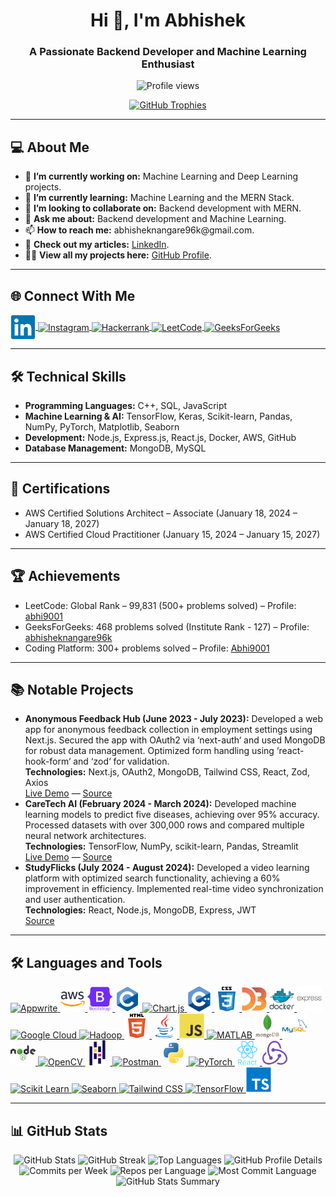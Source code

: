 <h1 align="center">Hi 👋, I'm Abhishek</h1>
<h3 align="center">A Passionate Backend Developer and Machine Learning Enthusiast</h3>

<p align="center">
  <img src="https://komarev.com/ghpvc/?username=abhi96k&label=Profile%20views&color=0e75b6&style=flat" alt="Profile views" />
</p>

<div align="center">
  <a href="https://github.com/ryo-ma/github-profile-trophy">
    <img src="https://github-profile-trophy.vercel.app/?username=abhi96k&theme=dracula&margin-w=15&margin-h=15&column=7" alt="GitHub Trophies" />
  </a>
</div>

<hr />

<h2>💻 About Me</h2>
<ul>
  <li>🔭 <strong>I’m currently working on:</strong> Machine Learning and Deep Learning projects.</li>
  <li>🌱 <strong>I’m currently learning:</strong> Machine Learning and the MERN Stack.</li>
  <li>👯 <strong>I’m looking to collaborate on:</strong> Backend development with MERN.</li>
  <li>💬 <strong>Ask me about:</strong> Backend development and Machine Learning.</li>
  <li>📫 <strong>How to reach me:</strong> abhisheknangare96k@gmail.com.</li>
  <li>📝 <strong>Check out my articles:</strong> <a href="https://www.linkedin.com/in/abhishek-nangare-3b6ab1241/">LinkedIn</a>.</li>
  <li>👨‍💻 <strong>View all my projects here:</strong> <a href="https://github.com/Abhi96k">GitHub Profile</a>.</li>
</ul>

<hr />

<h2>🌐 Connect With Me</h2>
<p align="left">
  <a href="https://www.linkedin.com/in/abhishek-nangare-3b6ab1241/" target="_blank">
    <img align="center" src="https://raw.githubusercontent.com/devicons/devicon/master/icons/linkedin/linkedin-original.svg" alt="LinkedIn" height="40" width="40" />
  </a>
  <a href="https://instagram.com/a_b_h_i_s_h_e_k010" target="_blank">
    <img align="center" src="https://upload.wikimedia.org/wikipedia/commons/a/a5/Instagram_icon.png" alt="Instagram" height="40" width="40" />
  </a>
  <a href="https://www.hackerrank.com/abhisheknangare2" target="_blank">
    <img align="center" src="https://raw.githubusercontent.com/devicons/devicon/master/icons/hackerrank/hackerrank-original.svg" alt="Hackerrank" height="40" width="40" />
  </a>
  <a href="https://www.leetcode.com/abhi9001/" target="_blank">
    <img align="center" src="https://upload.wikimedia.org/wikipedia/commons/1/19/LeetCode_logo_black.png" alt="LeetCode" height="40" width="40" />
  </a>
  <a href="https://auth.geeksforgeeks.org/user/abhisheknangare96k" target="_blank">
    <img align="center" src="https://upload.wikimedia.org/wikipedia/commons/4/43/GeeksforGeeks.svg" alt="GeeksForGeeks" height="40" width="40" />
  </a>
</p>


<hr />

<h2>🛠️ Technical Skills</h2>
<ul>
  <li><strong>Programming Languages:</strong> C++, SQL, JavaScript</li>
  <li><strong>Machine Learning & AI:</strong> TensorFlow, Keras, Scikit-learn, Pandas, NumPy, PyTorch, Matplotlib, Seaborn</li>
  <li><strong>Development:</strong> Node.js, Express.js, React.js, Docker, AWS, GitHub</li>
  <li><strong>Database Management:</strong> MongoDB, MySQL</li>
</ul>

<hr />

<h2>📜 Certifications</h2>
<ul>
  <li>AWS Certified Solutions Architect – Associate (January 18, 2024 – January 18, 2027)</li>
  <li>AWS Certified Cloud Practitioner (January 15, 2024 – January 15, 2027)</li>
</ul>

<hr />

<h2>🏆 Achievements</h2>
<ul>
  <li>LeetCode: Global Rank – 99,831 (500+ problems solved) – Profile: <a href="https://leetcode.com/abhi9001/">abhi9001</a></li>
  <li>GeeksForGeeks: 468 problems solved (Institute Rank - 127) – Profile: <a href="https://auth.geeksforgeeks.org/user/abhisheknangare96k">abhisheknangare96k</a></li>
  <li>Coding Platform: 300+ problems solved – Profile: <a href="https://www.naukri.com/code360/profile/Abhi9001">Abhi9001</a></li>
</ul>

<hr />

<h2>📚 Notable Projects</h2>
<ul>
  <li>
    <strong>Anonymous Feedback Hub (June 2023 - July 2023):</strong> Developed a web app for anonymous feedback collection in employment settings using Next.js. Secured the app with OAuth2 via ‘next-auth‘ and used MongoDB for robust data management. Optimized form handling using ‘react-hook-form‘ and ‘zod‘ for validation.
    <br><strong>Technologies:</strong> Next.js, OAuth2, MongoDB, Tailwind CSS, React, Zod, Axios
    <br><a href="https://feedback-next-js.vercel.app/dashboard">Live Demo</a> — <a href="https://github.com/Abhi96k/TrueFeedBack_NextJs/tree/main">Source</a>
  </li>
  <li>
    <strong>CareTech AI (February 2024 - March 2024):</strong> Developed machine learning models to predict five diseases, achieving over 95% accuracy. Processed datasets with over 300,000 rows and compared multiple neural network architectures.
    <br><strong>Technologies:</strong> TensorFlow, NumPy, scikit-learn, Pandas, Streamlit
    <br><a href="https://ai-health-assistance-alert.streamlit.app/">Live Demo</a> — <a href="https://github.com/Abhi96k/AI-Based-Health-assistant-.git">Source</a>
  </li>
  <li>
    <strong>StudyFlicks (July 2024 - August 2024):</strong> Developed a video learning platform with optimized search functionality, achieving a 60% improvement in efficiency. Implemented real-time video synchronization and user authentication.
    <br><strong>Technologies:</strong> React, Node.js, MongoDB, Express, JWT
    <br><a href="https://github.com/Abhi96k/StudyFlicks.git">Source</a>
  </li>
</ul>

<hr />

<h2>🛠️ Languages and Tools</h2>
<p align="left">
  <a href="https://appwrite.io" target="_blank">
    <img src="https://www.vectorlogo.zone/logos/appwriteio/appwriteio-icon.svg" alt="Appwrite" width="40" height="40"/>
  </a>
  <a href="https://aws.amazon.com" target="_blank">
    <img src="https://raw.githubusercontent.com/devicons/devicon/master/icons/amazonwebservices/amazonwebservices-original-wordmark.svg" alt="AWS" width="40" height="40"/>
  </a>
  <a href="https://getbootstrap.com" target="_blank">
    <img src="https://raw.githubusercontent.com/devicons/devicon/master/icons/bootstrap/bootstrap-plain-wordmark.svg" alt="Bootstrap" width="40" height="40"/>
  </a>
  <a href="https://www.cprogramming.com/" target="_blank">
    <img src="https://raw.githubusercontent.com/devicons/devicon/master/icons/c/c-original.svg" alt="C" width="40" height="40"/>
  </a>
  <a href="https://www.chartjs.org" target="_blank">
    <img src="https://www.chartjs.org/media/logo-title.svg" alt="Chart.js" width="40" height="40"/>
  </a>
  <a href="https://www.w3schools.com/cpp/" target="_blank">
    <img src="https://raw.githubusercontent.com/devicons/devicon/master/icons/cplusplus/cplusplus-original.svg" alt="C++" width="40" height="40"/>
  </a>
  <a href="https://www.w3schools.com/css/" target="_blank">
    <img src="https://raw.githubusercontent.com/devicons/devicon/master/icons/css3/css3-original-wordmark.svg" alt="CSS3" width="40" height="40"/>
  </a>
  <a href="https://d3js.org/" target="_blank">
    <img src="https://raw.githubusercontent.com/devicons/devicon/master/icons/d3js/d3js-original.svg" alt="D3.js" width="40" height="40"/>
  </a>
  <a href="https://www.docker.com/" target="_blank">
    <img src="https://raw.githubusercontent.com/devicons/devicon/master/icons/docker/docker-original-wordmark.svg" alt="Docker" width="40" height="40"/>
  </a>
  <a href="https://expressjs.com" target="_blank">
    <img src="https://raw.githubusercontent.com/devicons/devicon/master/icons/express/express-original-wordmark.svg" alt="Express.js" width="40" height="40"/>
  </a>
  <a href="https://cloud.google.com" target="_blank">
    <img src="https://www.vectorlogo.zone/logos/google_cloud/google_cloud-icon.svg" alt="Google Cloud" width="40" height="40"/>
  </a>
  <a href="https://hadoop.apache.org/" target="_blank">
    <img src="https://www.vectorlogo.zone/logos/apache_hadoop/apache_hadoop-icon.svg" alt="Hadoop" width="40" height="40"/>
  </a>
  <a href="https://www.w3.org/html/" target="_blank">
    <img src="https://raw.githubusercontent.com/devicons/devicon/master/icons/html5/html5-original-wordmark.svg" alt="HTML5" width="40" height="40"/>
  </a>
  <a href="https://www.java.com" target="_blank">
    <img src="https://raw.githubusercontent.com/devicons/devicon/master/icons/java/java-original.svg" alt="Java" width="40" height="40"/>
  </a>
  <a href="https://developer.mozilla.org/en-US/docs/Web/JavaScript" target="_blank">
    <img src="https://raw.githubusercontent.com/devicons/devicon/master/icons/javascript/javascript-original.svg" alt="JavaScript" width="40" height="40"/>
  </a>
  <a href="https://www.mathworks.com/" target="_blank">
    <img src="https://upload.wikimedia.org/wikipedia/commons/2/21/Matlab_Logo.png" alt="MATLAB" width="40" height="40"/>
  </a>
  <a href="https://www.mongodb.com/" target="_blank">
    <img src="https://raw.githubusercontent.com/devicons/devicon/master/icons/mongodb/mongodb-original-wordmark.svg" alt="MongoDB" width="40" height="40"/>
  </a>
  <a href="https://www.mysql.com/" target="_blank">
    <img src="https://raw.githubusercontent.com/devicons/devicon/master/icons/mysql/mysql-original-wordmark.svg" alt="MySQL" width="40" height="40"/>
  </a>
  <a href="https://nodejs.org" target="_blank">
    <img src="https://raw.githubusercontent.com/devicons/devicon/master/icons/nodejs/nodejs-original-wordmark.svg" alt="Node.js" width="40" height="40"/>
  </a>
  <a href="https://opencv.org/" target="_blank">
    <img src="https://www.vectorlogo.zone/logos/opencv/opencv-icon.svg" alt="OpenCV" width="40" height="40"/>
  </a>
  <a href="https://pandas.pydata.org/" target="_blank">
    <img src="https://raw.githubusercontent.com/devicons/devicon/2ae2a900d2f041da66e950e4d48052658d850630/icons/pandas/pandas-original.svg" alt="Pandas" width="40" height="40"/>
  </a>
  <a href="https://postman.com" target="_blank">
    <img src="https://www.vectorlogo.zone/logos/getpostman/getpostman-icon.svg" alt="Postman" width="40" height="40"/>
  </a>
  <a href="https://www.python.org" target="_blank">
    <img src="https://raw.githubusercontent.com/devicons/devicon/master/icons/python/python-original.svg" alt="Python" width="40" height="40"/>
  </a>
  <a href="https://pytorch.org/" target="_blank">
    <img src="https://www.vectorlogo.zone/logos/pytorch/pytorch-icon.svg" alt="PyTorch" width="40" height="40"/>
  </a>
  <a href="https://reactjs.org/" target="_blank">
    <img src="https://raw.githubusercontent.com/devicons/devicon/master/icons/react/react-original-wordmark.svg" alt="React" width="40" height="40"/>
  </a>
  <a href="https://redux.js.org" target="_blank">
    <img src="https://raw.githubusercontent.com/devicons/devicon/master/icons/redux/redux-original.svg" alt="Redux" width="40" height="40"/>
  </a>
  <a href="https://scikit-learn.org/" target="_blank">
    <img src="https://upload.wikimedia.org/wikipedia/commons/0/05/Scikit_learn_logo_small.svg" alt="Scikit Learn" width="40" height="40"/>
  </a>
  <a href="https://seaborn.pydata.org/" target="_blank">
    <img src="https://seaborn.pydata.org/_images/logo-mark-lightbg.svg" alt="Seaborn" width="40" height="40"/>
  </a>
  <a href="https://tailwindcss.com/" target="_blank">
    <img src="https://www.vectorlogo.zone/logos/tailwindcss/tailwindcss-icon.svg" alt="Tailwind CSS" width="40" height="40"/>
  </a>
  <a href="https://www.tensorflow.org" target="_blank">
    <img src="https://www.vectorlogo.zone/logos/tensorflow/tensorflow-icon.svg" alt="TensorFlow" width="40" height="40"/>
  </a>
  <a href="https://www.typescriptlang.org/" target="_blank">
    <img src="https://raw.githubusercontent.com/devicons/devicon/master/icons/typescript/typescript-original.svg" alt="TypeScript" width="40" height="40"/>
  </a>
</p>

<hr />

<h2>📊 GitHub Stats</h2>
<div align="center">
  <!-- GitHub Profile Stats -->
  <img height="180em" src="https://github-readme-stats.vercel.app/api?username=abhi96k&show_icons=true&hide_border=true&theme=dracula&locale=en" alt="GitHub Stats" />
  
  <!-- GitHub Streak Stats -->
  <img height="180em" src="https://github-readme-streak-stats.herokuapp.com/?user=abhi96k&hide_border=true&theme=dracula" alt="GitHub Streak" />
  
  <!-- Top Languages -->
  <img height="180em" src="https://github-readme-stats.vercel.app/api/top-langs?username=abhi96k&show_icons=true&hide_border=true&layout=compact&theme=dracula" alt="Top Languages" />
  


  <!-- GitHub Metrics -->
  <img src="https://github-profile-summary-cards.vercel.app/api/cards/profile-details?username=abhi96k&theme=dracula" alt="GitHub Profile Details" />

  <!-- Commits per Week -->
  <img src="https://github-profile-summary-cards.vercel.app/api/cards/productive-time?username=abhi96k&theme=dracula&utcOffset=8" alt="Commits per Week" />

  <!-- Repository Contributions -->
  <img src="https://github-profile-summary-cards.vercel.app/api/cards/repos-per-language?username=abhi96k&theme=dracula" alt="Repos per Language" />
  <img src="https://github-profile-summary-cards.vercel.app/api/cards/most-commit-language?username=abhi96k&theme=dracula" alt="Most Commit Language" />

  <!-- Starred Repositories -->
  <img src="https://github-profile-summary-cards.vercel.app/api/cards/stats?username=abhi96k&theme=dracula" alt="GitHub Stats Summary" />
 
</div>


